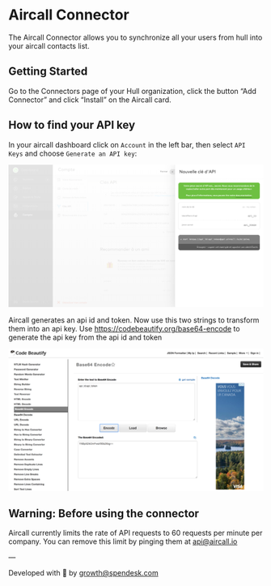 # Aircall Connector

The Aircall Connector allows you to synchronize all your users from hull into your aircall contacts list.

## Getting Started

Go to the Connectors page of your Hull organization, click the button “Add Connector” and click “Install” on the Aircall card.

## How to find your API key 

In your aircall dashboard click on `Account` in the left bar, then select `API Keys` and choose `Generate an API key`:

![Find your API key](./aircall-api-key.png)

Aircall generates an api id and token.
Now use this two strings to transform them into an api key.
Use https://codebeautify.org/base64-encode to generate the api key from the api id and token

![Generate your API key](./base64-api-key.png)


## Warning: Before using the connector

Aircall currently limits the rate of API requests to 60 requests per minute per company. You can remove this limit by pinging them at api@aircall.io

—

Developed with 🍵 by growth@spendesk.com
